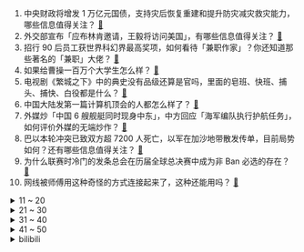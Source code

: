 1. 中央财政将增发 1 万亿元国债，支持灾后恢复重建和提升防灾减灾救灾能力，哪些信息值得关注？ [:link:](https://www.zhihu.com/question/627625890)
2. 外交部宣布「应布林肯邀请，王毅将访问美国」，有哪些信息值得关注？ [:link:](https://www.zhihu.com/question/627567057)
3. 招行 90 后员工获世界科幻界最高奖项，如何看待「兼职作家」？你还知道那些著名的「兼职」大佬？ [:link:](https://www.zhihu.com/question/627397035)
4. 如果给曹操一百万个大学生怎么样？ [:link:](https://www.zhihu.com/question/626619884)
5. 电视剧《繁城之下》中的典史没有品级还算是官吗，里面的皂班、快班、捕头、捕快、白役都是什么？ [:link:](https://www.zhihu.com/question/627072276)
6. 中国大陆发第一篇计算机顶会的人都怎么样了？ [:link:](https://www.zhihu.com/question/627499717)
7. 外媒炒「中国 6 艘舰艇同时现身中东」，中方回应「海军编队执行护航任务」，如何评价外媒的无端炒作？ [:link:](https://www.zhihu.com/question/627563598)
8. 巴以本轮冲突已致双方超 7200 人死亡，以军在加沙地带散发传单，目前局势如何？还有哪些信息值得关注？ [:link:](https://www.zhihu.com/question/627618010)
9. 为什么联赛时冷门的发条总会在历届全球总决赛中成为非 Ban 必选的存在？ [:link:](https://www.zhihu.com/question/626976052)
10. 网线被师傅用这种奇怪的方式连接起来了，这种还能用吗？ [:link:](https://www.zhihu.com/question/627058701)
<details>
<summary>11 ~ 20</summary>

11. 超千名网友向成都被狗咬伤女童申请退款，200 万捐款已被退款近 5 万，如何看待此事？ [:link:](https://www.zhihu.com/question/627540594)
12. 如何自己给孩子上课？ [:link:](https://www.zhihu.com/question/627550214)
13. 可以分享你手机相册里一张家乡的天空嘛？ [:link:](https://www.zhihu.com/question/623263358)
14. 上海金山区发文，非沪籍人才社保满 3 年可购买 1 套住房，购房资格由家庭调整为个人，将带来哪些影响？ [:link:](https://www.zhihu.com/question/627575317)
15. 《未成年人网络保护条例》公布，自 2024 年 1 月 1 日起施行，会带来哪些影响？ [:link:](https://www.zhihu.com/question/627583824)
16. 如何看待多地对归国硕士留学生开放「定向选调」，这是否意味着对留学群体的优中选优？ [:link:](https://www.zhihu.com/question/627379241)
17. 为什么水浒传中的好汉都不太关注美人儿？ [:link:](https://www.zhihu.com/question/340903482)
18. 《士兵突击》为什么袁朗第一次见面就看中许三多了？ [:link:](https://www.zhihu.com/question/615428207)
19. 职场上，怎么对待那些总是以领导口吻给自己安排工作的同事？ [:link:](https://www.zhihu.com/question/626857322)
20. 如何评价《原神》仆人「阿蕾奇诺」？ [:link:](https://www.zhihu.com/question/619652143)
</details>
<details>
<summary>21 ~ 30</summary>

21. 《繁城之下》结尾，曲三更知不知道师父杀了他的父亲？ [:link:](https://www.zhihu.com/question/627376130)
22. 全国房价比峰顶下降 16%，57 城连降3个月，如何看待此现象？未来房价会继续下跌吗？ [:link:](https://www.zhihu.com/question/627472229)
23. Steam 游戏《完蛋！我被美女包围了！》已上线，如何评价该游戏？ [:link:](https://www.zhihu.com/question/626646823)
24. iPhone15系列全网大降价，如何看待今年天猫双十一iPhone价格能做到全网底价？ [:link:](https://www.zhihu.com/question/627554301)
25. 24 省公布经济三季报，山东、浙江等 13 个省份增速跑赢全国，如何看待这一数据？哪些信息值得关注？ [:link:](https://www.zhihu.com/question/627580060)
26. 10 年期美债收益率近期两次突破 5%，华尔街直言「高息时代的寒风将吹向每一个人」，哪些信息值得关注？ [:link:](https://www.zhihu.com/question/627479625)
27. 如何看待瑞士轮第四轮对局中，LPL三支队伍均「无主动选边权」的结果，抽签规则是否合理？ [:link:](https://www.zhihu.com/question/627524238)
28. 世界三大FPS是指哪三个呢？ [:link:](https://www.zhihu.com/question/627298990)
29. 大模型检索增强生成（RAG）有哪些好用的技巧？ [:link:](https://www.zhihu.com/question/625481187)
30. 什么样的头戴耳机适合在公共场所佩戴使用？ [:link:](https://www.zhihu.com/question/608607790)
</details>
<details>
<summary>31 ~ 40</summary>

31. 下个月第一次参加马拉松（半马），请问有什么建议吗？ [:link:](https://www.zhihu.com/question/621475245)
32. 如何看待语雀因网络故障导致用户无法正常访问文档？在线文档的可靠性还值得信任吗？ [:link:](https://www.zhihu.com/question/627418678)
33. 长途自驾游，新能源汽车和传统燃油汽车比较有哪些优势劣势？ [:link:](https://www.zhihu.com/question/624791696)
34. TI12 国际邀请赛上的 Spirit 和 Liquid 强在哪？有没有什么方式方法可能会击败他们？ [:link:](https://www.zhihu.com/question/627153394)
35. 淘宝 AI大模型「淘宝问问」上线双十一大促模式，可通过算法生成具价格力的购买建议，对此你有哪些期待？ [:link:](https://www.zhihu.com/question/627588180)
36. 如何看待「李佳琦直播间时隔 43 天再次带货花西子」，这意味着什么？ [:link:](https://www.zhihu.com/question/627587141)
37. 在招聘软件上投递简历后，还要给 HR 发些什么，可以增加面试邀约概率？ [:link:](https://www.zhihu.com/question/622554311)
38. 智能马桶的科技可以有多较真？ [:link:](https://www.zhihu.com/question/627376632)
39. 共情能力太强了怎么办？「共情力强」=「容易抑郁」吗? [:link:](https://www.zhihu.com/question/627085304)
40. 深圳二手房在售量近 5.8 万套创年内新高，成交房源多低于参考价，如何看待深圳楼市行情？ [:link:](https://www.zhihu.com/question/627553297)
</details>
<details>
<summary>41 ~ 50</summary>

41. 报道称「巴以冲突持续谈判停滞，美称向以色列派遣军事顾问」，目前当地物资援助情况如何？谈判僵局何时破解？ [:link:](https://www.zhihu.com/question/627545480)
42. 不入耳蓝牙耳机都是哪些人爱用，真的比入耳式耳机舒适嘛? [:link:](https://www.zhihu.com/question/627389023)
43. 如果长江和黄河的径流量互换1天，对人类生活的影响会很大吗？ [:link:](https://www.zhihu.com/question/627231804)
44. 中美经济工作组举行第一次会议，哪些信息值得关注？ [:link:](https://www.zhihu.com/question/627530557)
45. 报半程马拉松不小心报成了全程，怎么办？ [:link:](https://www.zhihu.com/question/624799004)
46. 你有哪些私藏的好用又省钱的宝藏彩妆？ [:link:](https://www.zhihu.com/question/627547279)
47. 京东方发布东方屏，有哪些技术值得关注？对于国产屏幕有什么里程碑意义？ [:link:](https://www.zhihu.com/question/627573488)
48. 美国众议院进入没有议长的第三周，麦卡锡称「令人尴尬」，无众议长的僵局还将持续多久？会带来哪些影响？ [:link:](https://www.zhihu.com/question/627393334)
49. 对于法学生来说，有必要前往法庭旁听学习吗？ [:link:](https://www.zhihu.com/question/627498115)
50. 有哪些价格不贵、能给家里「注满生活气息」的小家电推荐？ [:link:](https://www.zhihu.com/question/627547231)
</details><details>
<summary>bilibili</summary>

</details>